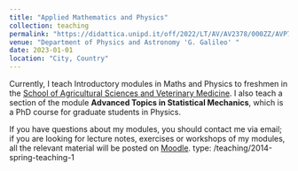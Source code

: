 ```yaml
---
title: "Applied Mathematics and Physics"
collection: teaching
permalink: "https://didattica.unipd.it/off/2022/LT/AV/AV2378/000ZZ/AVP7077508/N0"
venue: "Department of Physics and Astronomy 'G. Galileo' "
date: 2023-01-01
location: "City, Country"
---
```


Currently, I teach Introductory modules in Maths and Physics to freshmen in the [School of Agricultural Sciences and Veterinary Medicine](https://www.agrariamedicinaveterinaria.unipd.it/en/). I also teach a section of the module <b>Advanced Topics in Statistical Mechanics</b>, which is a PhD course for graduate students in Physics.

If you have questions about my modules, you should contact me via email; if you are looking for lecture notes, exercises or workshops of my modules, all the relevant material will be posted on [Moodle](https://elearning.unipd.it/scuolaamv/). type: /teaching/2014-spring-teaching-1

